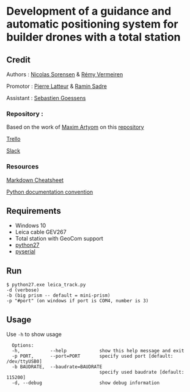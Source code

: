 # Development of a guidance and automatic positioning system for builder drones with a total station

## Credit

Authors : [Nicolas Sorensen](@nicolassorensen) & [Rémy Vermeiren](@rvermeiren)

Promotor : [Pierre Latteur](https://uclouvain.be/fr/repertoires/pierre.latteur) & [Ramin Sadre](https://uclouvain.be/fr/repertoires/ramin.sadre)

Assistant : [Sebastien Goessens](https://uclouvain.be/fr/repertoires/sebastien.goessens)

### Repository :

Based on the work of [Maxim Artyom](@art-mx) on this [repository](https://github.com/art-mx/leica_ros_sph)

[Trello](https://trello.com/b/cHMLdS54/m%C3%A9moire)

[Slack](https://tfebuildingwithdrones.slack.com/)

### Resources

[Markdown Cheatsheet](https://github.com/adam-p/markdown-here/wiki/Markdown-Cheatsheet)

[Python documentation convention](https://www.python.org/dev/peps/pep-0258/)

## Requirements
- Windows 10
- Leica cable GEV267
- Total station with GeoCom support
- [python27](https://www.python.org/download/releases/2.7/)
- [pyserial](https://pypi.python.org/pypi/pyserial/2.7)

## Run
```
$ python27.exe leica_track.py
-d (verbose)
-b (big prism -- default = mini-prism)
-p "#port" (on windows if port is COM4, number is 3)

```
## Usage
Use ```-h``` to show usage
```
  Options:
  -h,           --help            show this help message and exit
  -p PORT,      --port=PORT       specify used port [default: /dev/ttyUSB0]
  -b BAUDRATE,  --baudrate=BAUDRATE
                                  specify used baudrate [default: 115200]
  -d, --debug                     show debug information
  ```
